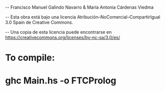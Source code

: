 -- Francisco Manuel Galindo Navarro & María Antonia Cárdenas Viedma

-- Esta obra está bajo una licencia Atribución–NoComercial–CompartirIgual 3.0 Spain
de Creative Commons. 

-- Una copia de esta licencia puede encontrarse en https://creativecommons.org/licenses/by-nc-sa/3.0/es/

# To compile:
# ghc Main.hs -o FTCProlog
